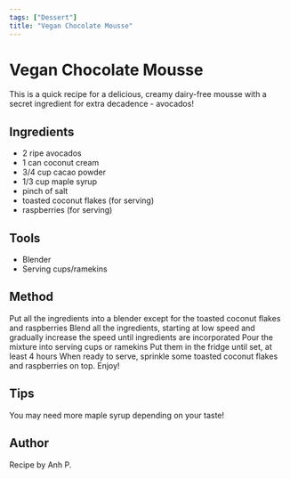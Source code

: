 ```yaml
---
tags: ["Dessert"]
title: "Vegan Chocolate Mousse"
---
```


<TagLinks />

# Vegan Chocolate Mousse

This is a quick recipe for a delicious, creamy dairy-free mousse with a secret ingredient for extra decadence - avocados!

## Ingredients

- 2 ripe avocados
- 1 can coconut cream
- 3/4 cup cacao powder
- 1/3 cup maple syrup
- pinch of salt
- toasted coconut flakes (for serving)
- raspberries (for serving)

## Tools

- Blender
- Serving cups/ramekins

## Method

Put all the ingredients into a blender except for the toasted coconut flakes and raspberries
Blend all the ingredients, starting at low speed and gradually increase the speed until ingredients are incorporated
Pour the mixture into serving cups or ramekins
Put them in the fridge until set, at least 4 hours
When ready to serve, sprinkle some toasted coconut flakes and raspberries on top.
Enjoy!

## Tips

You may need more maple syrup depending on your taste!

## Author

Recipe by Anh P.
